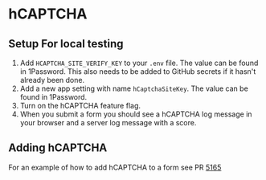 # hCAPTCHA

## Setup For local testing
1. Add `HCAPTCHA_SITE_VERIFY_KEY` to your `.env` file. The value can be found in 1Password. This also needs to be added to GitHub secrets if it hasn't already been done.
2. Add a new app setting with name `hCaptchaSiteKey`. The value can be found in 1Password.
3. Turn on the hCAPTCHA feature flag.
4. When you submit a form you should see a hCAPTCHA log message in your browser and a server log message with a score.

## Adding hCAPTCHA
For an example of how to add hCAPTCHA to a form see PR [5165](https://github.com/cds-snc/platform-forms-client/pull/5165)
